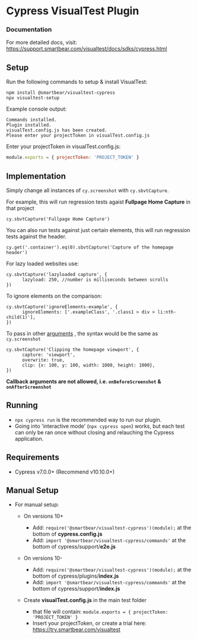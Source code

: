 
# Cypress VisualTest Plugin


### Documentation
For more detailed docs, visit: https://support.smartbear.com/visualtest/docs/sdks/cypress.html

## Setup
Run the following commands to setup & install VisualTest:
```shell
npm install @smartbear/visualtest-cypress
npx visualtest-setup
```
Example console output:
```console
Commands installed.
Plugin installed.
visualTest.config.js has been created.
Please enter your projectToken in visualTest.config.js
```
Enter your projectToken in visualTest.config.js:
```javascript
module.exports = { projectToken: 'PROJECT_TOKEN' }
```

 
## Implementation
 Simply change all instances of ```cy.screenshot``` with ```cy.sbvtCapture```.

For example, this will run regression tests agaist **Fullpage Home Capture** in that project
```
cy.sbvtCapture('Fullpage Home Capture')
```

You can also run tests against just certain elements, this will run regression tests against the header.
```
cy.get('.container').eq(0).sbvtCapture('Capture of the homepage header')
```

For lazy loaded websites use:
```
cy.sbvtCapture('lazyloaded capture', { 
      lazyload: 250, //number is milliseconds between scrolls 
})
```

To ignore elements on the comparison:
```
cy.sbvtCapture('ignoreElements-example', {
      ignoreElements: ['.exampleClass', '.class1 > div > li:nth-child(1)'],
})
```

To pass in other [arguments](https://docs.cypress.io/api/commands/screenshot#Arguments) , the syntax would be the same as ```cy.screenshot```
```
cy.sbvtCapture('Clipping the homepage viewport', { 
      capture: 'viewport', 
      overwrite: true, 
      clip: {x: 100, y: 100, width: 1000, height: 1000},
})
```

**Callback arguments are not allowed, i.e. ```onBeforeScreenshot``` & ```onAfterScreenshot```**
## Running
 - ```npx cypress run``` is the recommended way to run our plugin.
 - Going into 'interactive mode' (```npx cypress open```) works, but each test can only be ran once without closing and relauching the Cypress application.


## Requirements
- Cypress v7.0.0+ (Recommend v10.10.0+)

## Manual Setup
- For manual setup:
   - On versions 10+
      - Add: ```require('@smartbear/visualtest-cypress')(module);``` at the bottom of **cypress.config.js**
      - Add: ```import '@smartbear/visualtest-cypress/commands'``` at the bottom of cypress/support/**e2e.js**

   - On versions 10-
      - Add: ```require('@smartbear/visualtest-cypress')(module);``` at the bottom of cypress/plugins/**index.js**
      - Add: ```import '@smartbear/visualtest-cypress/commands'``` at the bottom of cypress/support/**index.js**
   - Create **visualTest.config.js** in the main test folder
      -  that file will contain:
         ```module.exports = { projectToken: 'PROJECT_TOKEN' }```
      - Insert your projectToken, or create a trial here: https://try.smartbear.com/visualtest
     



